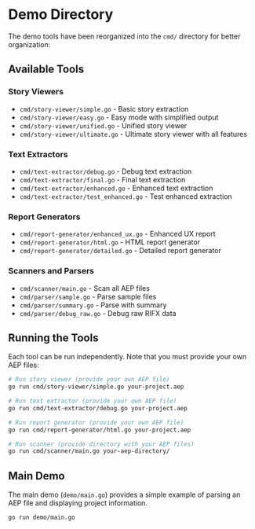 # Demo Directory

The demo tools have been reorganized into the `cmd/` directory for better organization:

## Available Tools

### Story Viewers
- `cmd/story-viewer/simple.go` - Basic story extraction
- `cmd/story-viewer/easy.go` - Easy mode with simplified output
- `cmd/story-viewer/unified.go` - Unified story viewer
- `cmd/story-viewer/ultimate.go` - Ultimate story viewer with all features

### Text Extractors
- `cmd/text-extractor/debug.go` - Debug text extraction
- `cmd/text-extractor/final.go` - Final text extraction
- `cmd/text-extractor/enhanced.go` - Enhanced text extraction
- `cmd/text-extractor/test_enhanced.go` - Test enhanced extraction

### Report Generators
- `cmd/report-generator/enhanced_ux.go` - Enhanced UX report
- `cmd/report-generator/html.go` - HTML report generator
- `cmd/report-generator/detailed.go` - Detailed report generator

### Scanners and Parsers
- `cmd/scanner/main.go` - Scan all AEP files
- `cmd/parser/sample.go` - Parse sample files
- `cmd/parser/summary.go` - Parse with summary
- `cmd/parser/debug_raw.go` - Debug raw RIFX data

## Running the Tools

Each tool can be run independently. Note that you must provide your own AEP files:

```bash
# Run story viewer (provide your own AEP file)
go run cmd/story-viewer/simple.go your-project.aep

# Run text extractor (provide your own AEP file)
go run cmd/text-extractor/debug.go your-project.aep

# Run report generator (provide your own AEP file)
go run cmd/report-generator/html.go your-project.aep

# Run scanner (provide directory with your AEP files)
go run cmd/scanner/main.go your-aep-directory/
```

## Main Demo

The main demo (`demo/main.go`) provides a simple example of parsing an AEP file and displaying project information.

```bash
go run demo/main.go
```